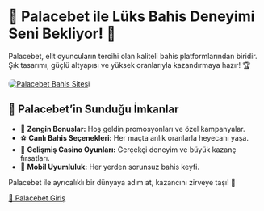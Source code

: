 <h1>👑 Palacebet ile Lüks Bahis Deneyimi Seni Bekliyor! 🎰</h1>
<p>Palacebet, elit oyuncuların tercihi olan kaliteli bahis platformlarından biridir. Şık tasarımı, güçlü altyapısı ve yüksek oranlarıyla kazandırmaya hazır! 🏆</p>
<a href="https://cutt.ly/palace2025-giris" title="Palacebet Giriş">
    <img src="https://i.ibb.co/5K7Ks6w/zzzz3.gif" alt="Palacebet Bahis Sitesi" style="max-width:100%; height:auto; border-radius:8px;">
</a>
<h2>💼 Palacebet’in Sunduğu İmkanlar</h2>
<ul>
    <li>🎁 <strong>Zengin Bonuslar:</strong> Hoş geldin promosyonları ve özel kampanyalar.</li>
    <li>⚽ <strong>Canlı Bahis Seçenekleri:</strong> Her maçta anlık oranlarla heyecanı yaşa.</li>
    <li>🎲 <strong>Gelişmiş Casino Oyunları:</strong> Gerçekçi deneyim ve büyük kazanç fırsatları.</li>
    <li>📱 <strong>Mobil Uyumluluk:</strong> Her yerden sorunsuz bahis keyfi.</li>
</ul>
<p>Palacebet ile ayrıcalıklı bir dünyaya adım at, kazancını zirveye taşı! 💸</p>
<a href="https://cutt.ly/palace2025-giris" class="join-button">🔗 Palacebet Giriş</a>
